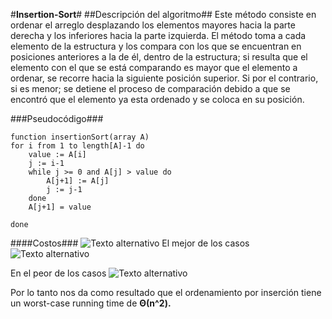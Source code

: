 #**Insertion-Sort**#
##Descripción del algoritmo##
 Este método consiste en ordenar el arreglo desplazando los elementos mayores hacia la parte derecha y los inferiores hacia la parte izquierda.
El método toma a cada elemento de la estructura y los compara con los que se encuentran en posiciones anteriores a la de él, dentro de la estructura; si resulta que el elemento con el que se está comparando es mayor que el elemento a ordenar, se recorre hacia la siguiente posición superior. Si por el contrario, si es menor; se detiene el proceso de comparación debido a que se encontró que el elemento ya esta ordenado y se coloca en su posición.

###Pseudocódigo###

    function insertionSort(array A)
    for i from 1 to length[A]-1 do
        value := A[i] 
        j := i-1
        while j >= 0 and A[j] > value do
            A[j+1] := A[j]
            j := j-1
        done
        A[j+1] = value
        
    done     
    
    

####Costos###
![Texto alternativo](http://1.bp.blogspot.com/-sxdZxjZaLOI/T4eJc97MIGI/AAAAAAAAAi8/IsbiP78JnBQ/s1600/code-cost.png "Título de la imagen")
El mejor de los casos
![Texto alternativo](http://3.bp.blogspot.com/-oGLtdQYlZOU/T4eUys_PRiI/AAAAAAAAAjM/WAdJwRPKyUI/s1600/sumatory-best-case.png "Título de la imagen")

En el peor de los casos
![Texto alternativo](http://2.bp.blogspot.com/-cbjZoyO762k/T4eWzJMzuVI/AAAAAAAAAjU/3Uaj-75Te3M/s1600/sumatory-worst-case.png "Título de la imagen")

Por lo tanto nos da como resultado que el ordenamiento por inserción tiene un worst-case running time de   ****Θ(n^2).****

